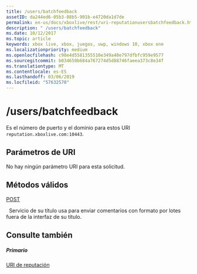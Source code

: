 ```yaml
---
title: /users/batchfeedback
assetID: da244ed6-05b3-08b5-901b-e4720da1d7de
permalink: en-us/docs/xboxlive/rest/uri-reputationusersbatchfeedback.html
description: " /users/batchfeedback"
ms.date: 10/12/2017
ms.topic: article
keywords: xbox live, xbox, juegos, uwp, windows 10, xbox one
ms.localizationpriority: medium
ms.openlocfilehash: c98e4d5581355510e349a48e797dfbfc959e9577
ms.sourcegitcommit: b034650b684a767274d5d88746faeea373c8e34f
ms.translationtype: MT
ms.contentlocale: es-ES
ms.lasthandoff: 03/06/2019
ms.locfileid: "57632570"
---
```

# <a name="usersbatchfeedback"></a>/users/batchfeedback
 
Es el número de puerto y el dominio para estos URI `reputation.xboxlive.com:10443`.
 
<a id="ID4EW"></a>

 
## <a name="uri-parameters"></a>Parámetros de URI
 
No hay ningún parámetro URI para esta solicitud.
  
<a id="ID4E6"></a>

 
## <a name="valid-methods"></a>Métodos válidos

[POST](uri-reputationusersbatchfeedbackpost.md)

&nbsp;&nbsp;Servicio de su título usa para enviar comentarios con formato por lotes fuera de la interfaz de su título.
 
<a id="ID4EJB"></a>

 
## <a name="see-also"></a>Consulte también
 
<a id="ID4ELB"></a>

 
##### <a name="parent"></a>Primario 

[URI de reputación](atoc-reference-reputation.md)

   